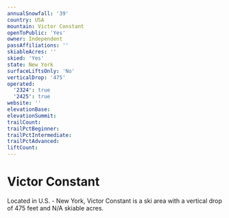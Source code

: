 ```yaml
---
annualSnowfall: '39'
country: USA
mountain: Victor Constant
openToPublic: 'Yes'
owner: Independent
passAffiliations: ''
skiableAcres: ''
skied: 'Yes'
state: New York
surfaceLiftsOnly: 'No'
verticalDrop: '475'
operated:
  '2324': true
  '2425': true
website: ''
elevationBase:
elevationSummit:
trailCount:
trailPctBeginner:
trailPctIntermediate:
trailPctAdvanced:
liftCount:
---
```



# Victor Constant

Located in U.S. - New York, Victor Constant is a ski area with a vertical drop of 475 feet and N/A skiable acres.
